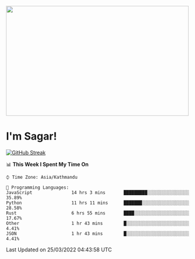 
<img src="https://media.giphy.com/media/3ornk57KwDXf81rjWM/giphy.gif" width="500" height="300" frameBorder="0" class="giphy-embed" allowFullScreen></img>

#   I'm Sagar!
[![GitHub Streak](https://github-readme-streak-stats.herokuapp.com/?user=sgr2848)](https://git.io/streak-stats)
<!--START_SECTION:waka-->
📊 **This Week I Spent My Time On** 

```text
⌚︎ Time Zone: Asia/Kathmandu

💬 Programming Languages: 
JavaScript               14 hrs 3 mins       █████████░░░░░░░░░░░░░░░░   35.89% 
Python                   11 hrs 11 mins      ███████░░░░░░░░░░░░░░░░░░   28.58% 
Rust                     6 hrs 55 mins       ████░░░░░░░░░░░░░░░░░░░░░   17.67% 
Other                    1 hr 43 mins        █░░░░░░░░░░░░░░░░░░░░░░░░   4.41% 
JSON                     1 hr 43 mins        █░░░░░░░░░░░░░░░░░░░░░░░░   4.41%

```


 Last Updated on 25/03/2022 04:43:58 UTC
<!--END_SECTION:waka-->
